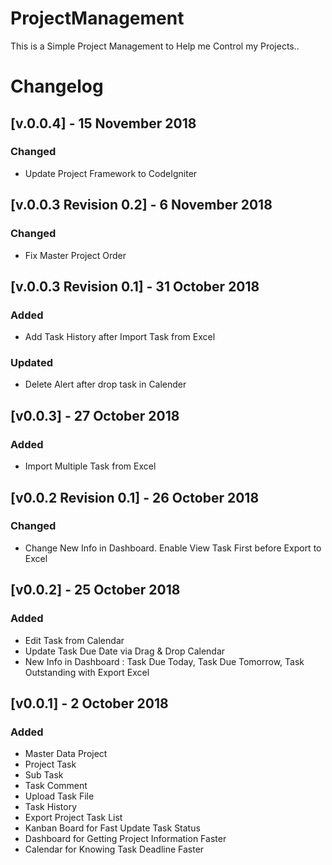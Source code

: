 # ProjectManagement
This is a Simple Project Management to Help me Control my Projects..

# Changelog

## [v.0.0.4] - 15 November 2018
### Changed
- Update Project Framework to CodeIgniter

## [v.0.0.3 Revision 0.2] - 6 November 2018
### Changed
- Fix Master Project Order

## [v.0.0.3 Revision 0.1] - 31 October 2018
### Added
- Add Task History after Import Task from Excel

### Updated
- Delete Alert after drop task in Calender

## [v0.0.3] - 27 October 2018
### Added
- Import Multiple Task from Excel

## [v0.0.2 Revision 0.1] - 26 October 2018
### Changed 
- Change New Info in Dashboard. Enable View Task First before Export to Excel

## [v0.0.2] - 25 October 2018
### Added
- Edit Task from Calendar
- Update Task Due Date via Drag & Drop Calendar
- New Info in Dashboard : Task Due Today, Task Due Tomorrow, Task Outstanding with Export Excel

## [v0.0.1] - 2 October 2018
### Added 
- Master Data Project
- Project Task
- Sub Task
- Task Comment
- Upload Task File
- Task History
- Export Project Task List
- Kanban Board for Fast Update Task Status
- Dashboard for Getting Project Information Faster
- Calendar for Knowing Task Deadline Faster